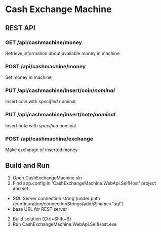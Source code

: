 # Cash Exchange Machine


## REST API
### GET  **/api/cashmachine/money** 
Retrieve information about available money in machine

### POST **/api/cashmachine/money** 
Set money in machine

### PUT  **/api/cashmachine/insert/coin**/*nominal* 
Insert coin with *specified* nominal

### PUT  **/api/cashmachine/insert/note**/*nominal* 
Insert note with *specified* nominal

### POST **/api/cashmachine/exchange**
Make exchange of inserted money


## Build and Run
1. Open CashExchangeMachine.sln
2. Find app.config in 'CashExchangeMachine.WebApi.SelfHost' project and set:
 * SQL Server connection string (under path /configuration/connectionStrings/add/@name="sql")
 * base URL for REST server
2. Build solution (Ctrl+Shift+B)
3. Run CashExchangeMachine.WebApi.SelfHost.exe



